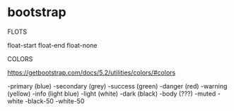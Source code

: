 # bootstrap

FLOTS

float-start
float-end
float-none


COLORS

https://getbootstrap.com/docs/5.2/utilities/colors/#colors


-primary (blue)
-secondary (grey)
-success (green)
-danger (red)
-warning (yellow)
-info (light blue)
-light (white)
-dark (black)
-body (???)
-muted
-white
-black-50
-white-50
